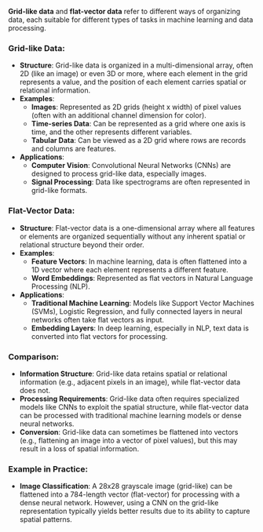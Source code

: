 **Grid-like data** and **flat-vector data** refer to different ways of organizing data, each suitable for different types of tasks in machine learning and data processing.

### Grid-like Data:
- **Structure**: Grid-like data is organized in a multi-dimensional array, often 2D (like an image) or even 3D or more, where each element in the grid represents a value, and the position of each element carries spatial or relational information.
- **Examples**:
  - **Images**: Represented as 2D grids (height x width) of pixel values (often with an additional channel dimension for color).
  - **Time-series Data**: Can be represented as a grid where one axis is time, and the other represents different variables.
  - **Tabular Data**: Can be viewed as a 2D grid where rows are records and columns are features.
- **Applications**:
  - **Computer Vision**: Convolutional Neural Networks (CNNs) are designed to process grid-like data, especially images.
  - **Signal Processing**: Data like spectrograms are often represented in grid-like formats.

### Flat-Vector Data:
- **Structure**: Flat-vector data is a one-dimensional array where all features or elements are organized sequentially without any inherent spatial or relational structure beyond their order.
- **Examples**:
  - **Feature Vectors**: In machine learning, data is often flattened into a 1D vector where each element represents a different feature.
  - **Word Embeddings**: Represented as flat vectors in Natural Language Processing (NLP).
- **Applications**:
  - **Traditional Machine Learning**: Models like Support Vector Machines (SVMs), Logistic Regression, and fully connected layers in neural networks often take flat vectors as input.
  - **Embedding Layers**: In deep learning, especially in NLP, text data is converted into flat vectors for processing.

### Comparison:
- **Information Structure**: Grid-like data retains spatial or relational information (e.g., adjacent pixels in an image), while flat-vector data does not.
- **Processing Requirements**: Grid-like data often requires specialized models like CNNs to exploit the spatial structure, while flat-vector data can be processed with traditional machine learning models or dense neural networks.
- **Conversion**: Grid-like data can sometimes be flattened into vectors (e.g., flattening an image into a vector of pixel values), but this may result in a loss of spatial information.

### Example in Practice:
- **Image Classification**: A 28x28 grayscale image (grid-like) can be flattened into a 784-length vector (flat-vector) for processing with a dense neural network. However, using a CNN on the grid-like representation typically yields better results due to its ability to capture spatial patterns.